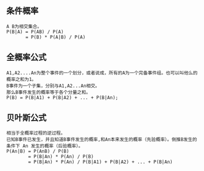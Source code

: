 ## 条件概率
    A B为相交集合。
    P(B|A) = P(AB) / P(A)
           = P(B) * P(A|B) / P(A) 

## 全概率公式
    A1,A2....An为整个事件的一个划分，或者说成，所有的A为一个完备事件组。也可以叫他么的概率之和为1。
    B事件为一个子集，分别与A1,A2...An相交。
    那么B事件发生的概率等于各个分量之和。
    P(B) = P(B|A1) + P(B|A2) + ... + P(B|An);

## 贝叶斯公式
    相当于全概率过程的逆过程。
    已知B事件已发生，并且知道B事件发生的概率,和An本来发生的概率（先验概率）。倒推B发生的条件下 An 发生的概率（后验概率）。
    P(An|B) = P(AnB) / P(B)
            = P(B|An) * P(An) / P(B)
            = P(B|An) * P(An) / P(B|A1) + P(B|A2) + ... + P(B|An)